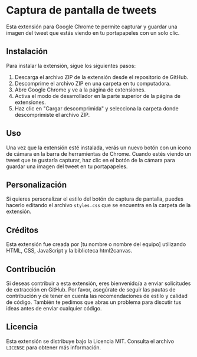 # Captura de pantalla de tweets

Esta extensión para Google Chrome te permite capturar y guardar una imagen del tweet que estás viendo en tu portapapeles con un solo clic.

## Instalación

Para instalar la extensión, sigue los siguientes pasos:

1. Descarga el archivo ZIP de la extensión desde el repositorio de GitHub.
2. Descomprime el archivo ZIP en una carpeta en tu computadora.
3. Abre Google Chrome y ve a la página de extensiones.
4. Activa el modo de desarrollador en la parte superior de la página de extensiones.
5. Haz clic en "Cargar descomprimida" y selecciona la carpeta donde descomprimiste el archivo ZIP.

## Uso

Una vez que la extensión esté instalada, verás un nuevo botón con un icono de cámara en la barra de herramientas de Chrome. Cuando estés viendo un tweet que te gustaría capturar, haz clic en el botón de la cámara para guardar una imagen del tweet en tu portapapeles.

## Personalización

Si quieres personalizar el estilo del botón de captura de pantalla, puedes hacerlo editando el archivo `styles.css` que se encuentra en la carpeta de la extensión.

## Créditos

Esta extensión fue creada por [tu nombre o nombre del equipo] utilizando HTML, CSS, JavaScript y la biblioteca html2canvas.

## Contribución

Si deseas contribuir a esta extensión, eres bienvenido/a a enviar solicitudes de extracción en GitHub. Por favor, asegúrate de seguir las pautas de contribución y de tener en cuenta las recomendaciones de estilo y calidad de código. También te pedimos que abras un problema para discutir tus ideas antes de enviar cualquier código.

## Licencia

Esta extensión se distribuye bajo la Licencia MIT. Consulta el archivo `LICENSE` para obtener más información.
